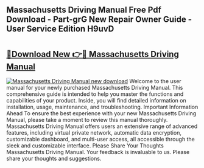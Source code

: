 ## Massachusetts Driving Manual Free Pdf Download - Part-grG New Repair Owner Guide - User Service Edition H9uvD

# <h2><a href="http://bc28712.oget.top/?id=Massachusetts+Driving+Manual">🔗Download New 👉🔴 Massachusetts Driving Manual</a></h2>

[![Massachusetts Driving Manual new download](https://i.imgur.com/5g1atiW.png)](http://bc28712.oget.top/?id=Massachusetts+Driving+Manual)
Welcome to the user manual for your newly purchased Massachusetts Driving Manual. This comprehensive guide is intended to help you master the functions and capabilities of your product. Inside, you will find detailed information on installation, usage, maintenance, and troubleshooting. Important Information Ahead To ensure the best experience with your new Massachusetts Driving Manual, please take a moment to review this manual thoroughly. Massachusetts Driving Manual offers users an extensive range of advanced features, including virtual private network, automatic data encryption, customizable dashboard, and multi-user access, all accessible through the sleek and customizable interface. Please Share Your Thoughts Massachusetts Driving Manual. Your feedback is invaluable to us. Please share your thoughts and suggestions.

